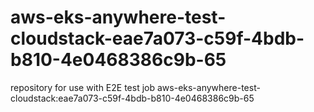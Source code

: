# aws-eks-anywhere-test-cloudstack-eae7a073-c59f-4bdb-b810-4e0468386c9b-65
repository for use with E2E test job aws-eks-anywhere-test-cloudstack:eae7a073-c59f-4bdb-b810-4e0468386c9b-65
